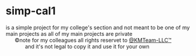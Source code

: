 # simp-cal1
is a simple project for my college's section and not meant to be one of my main projects as all of my main projects are private <br>
&nbsp;&nbsp;&nbsp;&nbsp;&nbsp;&nbsp;&#169;note for my colleagues all rights reservet to <a href="https://github.com/KMTeam-LLC">@KMTeam-LLC&#8482;</a><br>
&nbsp;&nbsp;&nbsp;&nbsp;&nbsp;&nbsp;&nbsp;&nbsp;&nbsp;&nbsp;&nbsp;&nbsp; and it's not legal to copy it and use it for your own
